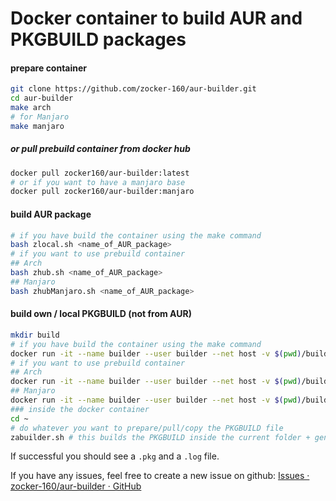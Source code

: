 # Docker container to build AUR and PKGBUILD packages

#### prepare container

```bash
git clone https://github.com/zocker-160/aur-builder.git
cd aur-builder
make arch
# for Manjaro
make manjaro
```

##### or pull prebuild container from docker hub

```bash
docker pull zocker160/aur-builder:latest
# or if you want to have a manjaro base
docker pull zocker160/aur-builder:manjaro
```

#### build AUR package

```bash
# if you have build the container using the make command
bash zlocal.sh <name_of_AUR_package>
# if you want to use prebuild container
## Arch
bash zhub.sh <name_of_AUR_package>
## Manjaro
bash zhubManjaro.sh <name_of_AUR_package>
```

#### build own / local PKGBUILD (not from AUR)

```bash
mkdir build
# if you have build the container using the make command
docker run -it --name builder --user builder --net host -v $(pwd)/build:/results --entrypoint bash makepkg
# if you want to use prebuild container
## Arch
docker run -it --name builder --user builder --net host -v $(pwd)/build:/results --entrypoint bash zocker160/aur-builder:latest
## Manjaro
docker run -it --name builder --user builder --net host -v $(pwd)/build:/results --entrypoint bash zocker160/aur-builder:manjaro
### inside the docker container
cd ~
# do whatever you want to prepare/pull/copy the PKGBUILD file
zabuilder.sh # this builds the PKGBUILD inside the current folder + generates a log file + moves it to /results
```

If successful you should see a `.pkg` and a `.log` file.

If you have any issues, feel free to create a new issue on github: [Issues · zocker-160/aur-builder · GitHub](https://github.com/zocker-160/aur-builder/issues)
